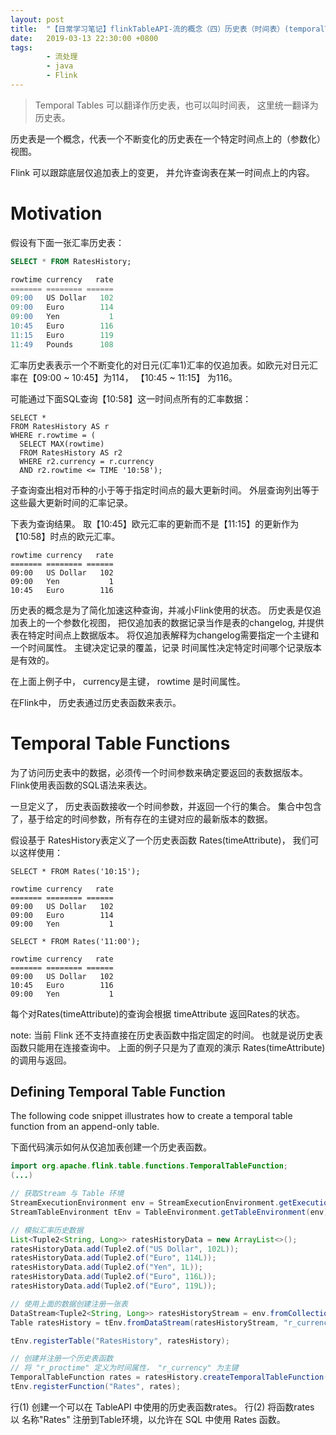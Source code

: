 ```yaml
---
layout: post
title:  "【日常学习笔记】flinkTableAPI-流的概念（四）历史表（时间表）(temporalTables)"
date:   2019-03-13 22:30:00 +0800
tags:
        - 流处理
        - java
        - Flink
---
```


> Temporal Tables 可以翻译作历史表，也可以叫时间表， 这里统一翻译为历史表。

历史表是一个概念，代表一个不断变化的历史表在一个特定时间点上的（参数化）视图。

Flink 可以跟踪底层仅追加表上的变更， 并允许查询表在某一时间点上的内容。

# Motivation
假设有下面一张汇率历史表：

```sql
SELECT * FROM RatesHistory;

rowtime currency   rate
======= ======== ======
09:00   US Dollar   102
09:00   Euro        114
09:00   Yen           1
10:45   Euro        116
11:15   Euro        119
11:49   Pounds      108
```
汇率历史表表示一个不断变化的对日元(汇率1)汇率的仅追加表。如欧元对日元汇率在【09:00 ~ 10:45】为114， 【10:45 ~ 11:15】 为116。

可能通过下面SQL查询【10:58】这一时间点所有的汇率数据：

```
SELECT *
FROM RatesHistory AS r
WHERE r.rowtime = (
  SELECT MAX(rowtime)
  FROM RatesHistory AS r2
  WHERE r2.currency = r.currency
  AND r2.rowtime <= TIME '10:58');
```

子查询查出相对币种的小于等于指定时间点的最大更新时间。 外层查询列出等于这些最大更新时间的汇率记录。


下表为查询结果。 取【10:45】欧元汇率的更新而不是【11:15】的更新作为【10:58】时点的欧元汇率。

```
rowtime currency   rate
======= ======== ======
09:00   US Dollar   102
09:00   Yen           1
10:45   Euro        116
```

历史表的概念是为了简化加速这种查询，并减小Flink使用的状态。 历史表是仅追加表上的一个参数化视图， 把仅追加表的数据记录当作是表的changelog, 并提供表在特定时间点上数据版本。 将仅追加表解释为changelog需要指定一个主键和一个时间属性。 主键决定记录的覆盖，记录 时间属性决定特定时间哪个记录版本是有效的。

在上面上例子中， currency是主键， rowtime 是时间属性。

在Flink中， 历史表通过历史表函数来表示。

# Temporal Table Functions

为了访问历史表中的数据，必须传一个时间参数来确定要返回的表数据版本。Flink使用表函数的SQL语法来表达。

一旦定义了， 历史表函数接收一个时间参数，并返回一个行的集合。 集合中包含了，基于给定的时间参数，所有存在的主键对应的最新版本的数据。

假设基于 RatesHistory表定义了一个历史表函数 Rates(timeAttribute)， 我们可以这样使用：
```
SELECT * FROM Rates('10:15');

rowtime currency   rate
======= ======== ======
09:00   US Dollar   102
09:00   Euro        114
09:00   Yen           1

SELECT * FROM Rates('11:00');

rowtime currency   rate
======= ======== ======
09:00   US Dollar   102
10:45   Euro        116
09:00   Yen           1
```
每个对Rates(timeAttribute)的查询会根据 timeAttribute 返回Rates的状态。

note: 当前 Flink 还不支持直接在历史表函数中指定固定的时间。 也就是说历史表函数只能用在连接查询中。 上面的例子只是为了直观的演示 Rates(timeAttribute) 的调用与返回。

## Defining Temporal Table Function
The following code snippet illustrates how to create a temporal table function from an append-only table.

下面代码演示如何从仅追加表创建一个历史表函数。

```java
import org.apache.flink.table.functions.TemporalTableFunction;
(...)

// 获取Stream 与 Table 环境
StreamExecutionEnvironment env = StreamExecutionEnvironment.getExecutionEnvironment();
StreamTableEnvironment tEnv = TableEnvironment.getTableEnvironment(env);

// 模拟汇率历史数据
List<Tuple2<String, Long>> ratesHistoryData = new ArrayList<>();
ratesHistoryData.add(Tuple2.of("US Dollar", 102L));
ratesHistoryData.add(Tuple2.of("Euro", 114L));
ratesHistoryData.add(Tuple2.of("Yen", 1L));
ratesHistoryData.add(Tuple2.of("Euro", 116L));
ratesHistoryData.add(Tuple2.of("Euro", 119L));

// 使用上面的数据创建注册一张表
DataStream<Tuple2<String, Long>> ratesHistoryStream = env.fromCollection(ratesHistoryData);
Table ratesHistory = tEnv.fromDataStream(ratesHistoryStream, "r_currency, r_rate, r_proctime.proctime");

tEnv.registerTable("RatesHistory", ratesHistory);

// 创建并注册一个历史表函数
// 将 "r_proctime" 定义为时间属性， "r_currency" 为主键
TemporalTableFunction rates = ratesHistory.createTemporalTableFunction("r_proctime", "r_currency"); // <==== (1)
tEnv.registerFunction("Rates", rates);                                                              // <==== (2)
```
行(1) 创建一个可以在 TableAPI 中使用的历史表函数rates。
行(2) 将函数rates 以 名称"Rates" 注册到Table环境，以允许在 SQL 中使用 Rates 函数。
